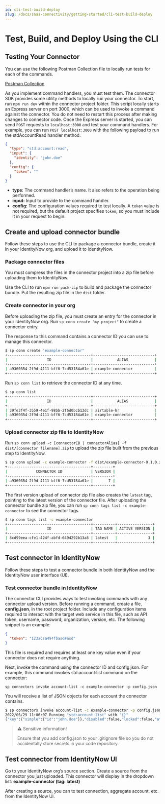 ```yaml
---
id: cli-test-build-deploy
slug: /docs/saas-connectivity/getting-started/cli-test-build-deploy
---
```

# Test, Build, and Deploy Using the CLI
## Testing Your Connector

You can use the following Postman Collection file to locally run tests for each of the commands.

[Postman Collection](../../../files/SaaS_Connectivity.postman_collection)

As you implement command handlers, you must test them. The connector SDK provides some utility methods to locally run your connector. To start, run ```npm run dev``` within the connector project folder. This script locally starts an Express server on port 3000, which can be used to invoke a command against the connector. You do not need to restart this process after making changes to connector code. Once the Express server is started, you can send ```POST``` requests to ```localhost:3000``` and test your command handlers. For example, you can run ```POST localhost:3000``` with the following payload to run the stdAccountRead handler method. 

```json
{
  "type": "std:account:read",
  "input": {
    "identity": "john.doe"
  },
  "config": {
    "token": ""
  }
}
```
- **type:** The command handler’s name. It also refers to the operation being performed.
- **input:** Input to provide to the command handler.
- **config:** The configuration values required to test locally. A ```token``` value is not required, but the default project specifies ```token```, so you must include it in your request to begin.

## Create and upload connector bundle
Follow these steps to use the CLI to package a connector bundle, create it in your IdentityNow org, and upload it to IdentityNow.
### Package connector files
You must compress the files in the connector project into a zip file before uploading them to IdentityNow.

Use the CLI to run ```npm run pack-zip``` to build and package the connector bundle. Put the resulting zip file in the ```dist``` folder.


### Create connector in your org
Before uploading the zip file, you must create an entry for the connector in your IdentityNow org. Run ```sp conn create "my-project"``` to create a connector entry.

The response to this command contains a connector ID you can use to manage this connector.

```bash
$ sp conn create "example-connector"
+--------------------------------------+----------------------------+
|                  ID                  |           ALIAS            |
+--------------------------------------+----------------------------+
| a9360354-2f9d-4111-bff6-7cd53184a61e | example-connector          |
+--------------------------------------+----------------------------+
```

Run ```sp conn list``` to retrieve the connector ID at any time.

```bash
$ sp conn list
+--------------------------------------+----------------------------+
|                  ID                  |           ALIAS            |
+--------------------------------------+----------------------------+
| 39fe3f4f-3559-4e1f-98bb-2f6d0bcb13dc | airtable-hr                |
| a9360354-2f9d-4111-bff6-7cd53184a61e | example-connector          |
+--------------------------------------+----------------------------+
```

### Upload connector zip file to IdentityNow
Run ```sp conn upload -c [connectorID | connectorAlias] -f dist/[connector filename].zip``` to upload the zip file built from the previous step to IdentityNow.

```bash
$ sp conn upload -c example-connector -f dist/example-connector-0.1.0.zip 
+--------------------------------------+---------+
|             CONNECTOR ID             | VERSION |
+--------------------------------------+---------+
| a9360354-2f9d-4111-bff6-7cd53184a61e |       7 |
+--------------------------------------+---------+
```


The first version upload of connector zip file also creates the ```latest``` tag, pointing to the latest version of the connector file. After uploading the connector bundle zip file, you can run ```sp conn tags list -c example-connector``` to see the connector tags.

```bash
$ sp conn tags list -c example-connector
+--------------------------------------+----------+----------------+
|                  ID                  | TAG NAME | ACTIVE VERSION |
+--------------------------------------+----------+----------------+
| 8cd99eea-cfe1-424f-abfd-6494292b13a8 | latest   |              3 |
+--------------------------------------+----------+----------------+
```

## Test connector in IdentityNow
Follow these steps to test a connector bundle in both IdentityNow and the IdentityNow user interface (UI). 

### Test connector bundle in IdentityNow
The connector CLI provides ways to test invoking commands with any connector upload version. Before running a command, create a file, **config.json**, in the root project folder. Include any configuration items required to interact with the target web service in this file, such as API token, username, password, organization, version, etc. The following snippet is an example:

```json
{
  "token": "123acsa494fbasd#asd"
}
```

This file is required and requires at least one key value even if your connector does not require anything.

Next, invoke the command using the connector ID and config.json. For example, this command invokes std:account:list command on the connector:

```sp connectors invoke account-list -c example-connector -p config.json```

You will receive a list of JSON objects for each account the connector contains. 

```bash
$ sp connectors invoke account-list -c example-connector -p config.json
2022/06/29 11:06:07 Running "std:account:list" with "{}"
{"key":{"simple":{"id":"john.doe"}},"disabled":false,"locked":false,"attributes":{"id":"john.doe","displayName":"John Doe","entitlements":["administrator","sailpoint"]}}
```

>⚠️ Sensitive information!
>
> Ensure that you add config.json to your .gitignore file so you do not accidentally store secrets in your code repository.

## Test connector from IdentityNow UI
Go to your IdentityNow org’s source section. Create a source from the connector you just uploaded. This connector will display in the dropdown list: **example-connector (tag: latest)**

After creating a source, you can to test connection, aggregate account, etc. from the IdentityNow UI.